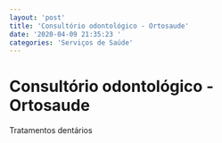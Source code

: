 ```yaml
---
layout: 'post'
title: 'Consultório odontológico - Ortosaude'
date: '2020-04-09 21:35:23 '
categories: 'Serviços de Saúde'
---
```


# Consultório odontológico - Ortosaude

Tratamentos dentários 
